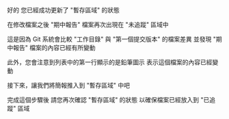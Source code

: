好的
您已經成功更新了 "暫存區域" 的狀態

在修改檔案之後
"期中報告" 檔案再次出現在 "未追蹤" 區域中

這是因為 Git 系統會比較
"工作目錄" 與 "第一個提交版本" 的檔案差異
並發現 "期中報告" 檔案的內容已經有所變動

此外，您會注意到列表中的第一行顯示的是鉛筆圖示
表示這個檔案的內容已經變動

接下來，讓我們將簡報推入到 "暫存區域" 中吧

完成這個步驟後
請您再次確認 "暫存區域" 的狀態
以確保檔案已經放入到 "已追蹤" 區域